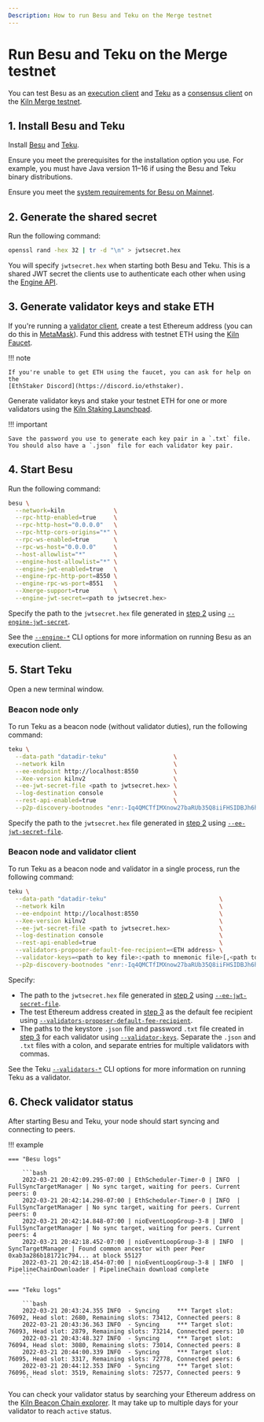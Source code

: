 ```yaml
---
Description: How to run Besu and Teku on the Merge testnet
---
```


# Run Besu and Teku on the Merge testnet

You can test Besu as an [execution client](../Concepts/Merge.md#execution-clients) and
[Teku](https://docs.teku.consensys.net/en/stable/)
as a [consensus client](../Concepts/Merge.md#consensus-clients) on the
[Kiln Merge testnet](https://blog.ethereum.org/2022/03/14/kiln-merge-testnet/).

## 1. Install Besu and Teku

Install [Besu](../HowTo/Get-Started/Installation-Options/Install-Binaries.md) and
[Teku](https://docs.teku.consensys.net/en/stable/HowTo/Get-Started/Installation-Options/Install-Binaries/).

Ensure you meet the prerequisites for the installation option you use.
For example, you must have Java version 11–16 if using the Besu and Teku binary distributions.

Ensure you meet the [system requirements for Besu on Mainnet](../HowTo/Get-Started/System-Requirements).

## 2. Generate the shared secret

Run the following command:

```bash
openssl rand -hex 32 | tr -d "\n" > jwtsecret.hex
```

You will specify `jwtsecret.hex` when starting both Besu and Teku.
This is a shared JWT secret the clients use to authenticate each other when using the
[Engine API](../HowTo/Interact/APIs/Engine-API.md).
  
## 3. Generate validator keys and stake ETH

If you're running a [validator client](#beacon-node-and-validator-client), create a test Ethereum address (you can do
this in
[MetaMask](https://metamask.zendesk.com/hc/en-us/articles/360015289452-How-to-create-an-additional-account-in-your-wallet)).
Fund this address with testnet ETH using the [Kiln Faucet](https://faucet.kiln.themerge.dev/).

!!! note

    If you're unable to get ETH using the faucet, you can ask for help on the
    [EthStaker Discord](https://discord.io/ethstaker).

Generate validator keys and stake your testnet ETH for one or more validators using the
[Kiln Staking Launchpad](https://kiln.launchpad.ethereum.org/en/).

!!! important

    Save the password you use to generate each key pair in a `.txt` file.
    You should also have a `.json` file for each validator key pair.

## 4. Start Besu

Run the following command:

```bash
besu \
  --network=kiln              \
  --rpc-http-enabled=true     \
  --rpc-http-host="0.0.0.0"   \
  --rpc-http-cors-origins="*" \
  --rpc-ws-enabled=true       \
  --rpc-ws-host="0.0.0.0"     \
  --host-allowlist="*"        \
  --engine-host-allowlist="*" \
  --engine-jwt-enabled=true   \
  --engine-rpc-http-port=8550 \
  --engine-rpc-ws-port=8551   \
  --Xmerge-support=true       \
  --engine-jwt-secret=<path to jwtsecret.hex>
```

Specify the path to the `jwtsecret.hex` file generated in [step 2](#2-generate-the-shared-secret) using
[`--engine-jwt-secret`](../Reference/CLI/CLI-Syntax.md#engine-jwt-secret).

See the [`--engine-*`](../Reference/CLI/CLI-Syntax.md#engine-host-allowlist) CLI options for more information on running
Besu as an execution client.

## 5. Start Teku

Open a new terminal window.

### Beacon node only

To run Teku as a beacon node (without validator duties), run the following command:

```bash
teku \
  --data-path "datadir-teku"                   \
  --network kiln                               \
  --ee-endpoint http://localhost:8550          \
  --Xee-version kilnv2                         \
  --ee-jwt-secret-file <path to jwtsecret.hex> \
  --log-destination console                    \
  --rest-api-enabled=true                      \
  --p2p-discovery-bootnodes "enr:-Iq4QMCTfIMXnow27baRUb35Q8iiFHSIDBJh6hQM5Axohhf4b6Kr_cOCu0htQ5WvVqKvFgY28893DHAg8gnBAXsAVqmGAX53x8JggmlkgnY0gmlwhLKAlv6Jc2VjcDI1NmsxoQK6S-Cii_KmfFdUJL2TANL3ksaKUnNXvTCv1tLwXs0QgIN1ZHCCIyk"
```

Specify the path to the `jwtsecret.hex` file generated in [step 2](#2-generate-the-shared-secret) using
[`--ee-jwt-secret-file`](https://docs.teku.consensys.net/en/stable/Reference/CLI/CLI-Syntax/#ee-jwt-secret-file).

### Beacon node and validator client

To run Teku as a beacon node and validator in a single process, run the following command:

```bash
teku \
  --data-path "datadir-teku"                                \
  --network kiln                                            \
  --ee-endpoint http://localhost:8550                       \
  --Xee-version kilnv2                                      \
  --ee-jwt-secret-file <path to jwtsecret.hex>              \
  --log-destination console                                 \
  --rest-api-enabled=true                                   \
  --validators-proposer-default-fee-recipient=<ETH address> \
  --validator-keys=<path to key file>:<path to mnemonic file>[,<path to key file>:<path to mnemonic file>,...] \
  --p2p-discovery-bootnodes "enr:-Iq4QMCTfIMXnow27baRUb35Q8iiFHSIDBJh6hQM5Axohhf4b6Kr_cOCu0htQ5WvVqKvFgY28893DHAg8gnBAXsAVqmGAX53x8JggmlkgnY0gmlwhLKAlv6Jc2VjcDI1NmsxoQK6S-Cii_KmfFdUJL2TANL3ksaKUnNXvTCv1tLwXs0QgIN1ZHCCIyk"
```

Specify:

- The path to the `jwtsecret.hex` file generated in [step 2](#2-generate-the-shared-secret) using
  [`--ee-jwt-secret-file`](https://docs.teku.consensys.net/en/stable/Reference/CLI/CLI-Syntax/#ee-jwt-secret-file).
- The test Ethereum address created in [step 3](#3-generate-validator-keys-and-stake-eth) as the default fee recipient
  using
  [`--validators-proposer-default-fee-recipient`](https://docs.teku.consensys.net/en/stable/Reference/CLI/CLI-Syntax/#validators-proposer-default-fee-recipient).
- The paths to the keystore `.json` file and password `.txt` file created in
  [step 3](#3-generate-validator-keys-and-stake-eth) for each validator using
  [`--validator-keys`](https://docs.teku.consensys.net/en/stable/Reference/CLI/CLI-Syntax/#validator-keys).
  Separate the `.json` and `.txt` files with a colon, and separate entries for multiple validators with commas.

See the Teku [`--validators-*`](https://docs.teku.consensys.net/en/latest/Reference/CLI/CLI-Syntax/#validator-keys) CLI
options for more information on running Teku as a validator.

## 6. Check validator status

After starting Besu and Teku, your node should start syncing and connecting to peers.

!!! example

    === "Besu logs"
    
        ```bash
        2022-03-21 20:42:09.295-07:00 | EthScheduler-Timer-0 | INFO  | FullSyncTargetManager | No sync target, waiting for peers. Current peers: 0
        2022-03-21 20:42:14.298-07:00 | EthScheduler-Timer-0 | INFO  | FullSyncTargetManager | No sync target, waiting for peers. Current peers: 0
        2022-03-21 20:42:14.848-07:00 | nioEventLoopGroup-3-8 | INFO  | FullSyncTargetManager | No sync target, waiting for peers. Current peers: 4
        2022-03-21 20:42:18.452-07:00 | nioEventLoopGroup-3-8 | INFO  | SyncTargetManager | Found common ancestor with peer Peer 0xab3a286b181721c794... at block 55127
        2022-03-21 20:42:18.454-07:00 | nioEventLoopGroup-3-8 | INFO  | PipelineChainDownloader | PipelineChain download complete
        ```
    
    === "Teku logs"
    
        ```bash
        2022-03-21 20:43:24.355 INFO  - Syncing     *** Target slot: 76092, Head slot: 2680, Remaining slots: 73412, Connected peers: 8
        2022-03-21 20:43:36.363 INFO  - Syncing     *** Target slot: 76093, Head slot: 2879, Remaining slots: 73214, Connected peers: 10
        2022-03-21 20:43:48.327 INFO  - Syncing     *** Target slot: 76094, Head slot: 3080, Remaining slots: 73014, Connected peers: 8
        2022-03-21 20:44:00.339 INFO  - Syncing     *** Target slot: 76095, Head slot: 3317, Remaining slots: 72778, Connected peers: 6
        2022-03-21 20:44:12.353 INFO  - Syncing     *** Target slot: 76096, Head slot: 3519, Remaining slots: 72577, Connected peers: 9
        ```

You can check your validator status by searching your Ethereum address on the
[Kiln Beacon Chain explorer](https://beaconchain.kiln.themerge.dev/).
It may take up to multiple days for your validator to reach `active` status.
